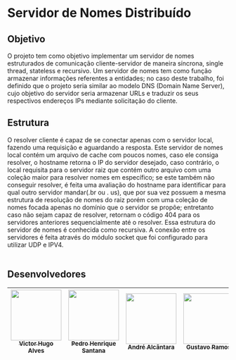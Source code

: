 # Servidor de Nomes Distribuído
## Objetivo
  O projeto tem como objetivo implementar um servidor de nomes estruturados de comunicação cliente-servidor de maneira síncrona, single thread, stateless e recursivo. Um servidor de nomes tem como função armazenar informações referentes a entidades; no caso deste trabalho, foi definido que o projeto seria similar ao modelo DNS (Domain Name Server), cujo objetivo do servidor seria armazenar URLs e traduzir os seus respectivos endereços IPs mediante solicitação do cliente.


## Estrutura
  O resolver cliente é capaz de se conectar apenas com o servidor local, fazendo uma requisição e aguardando a resposta. Este servidor de nomes local contém um arquivo de cache com poucos nomes, caso ele consiga resolver, o hostname retorna o IP do servidor desejado, caso contrário, o local requisita para o servidor raiz que contém outro arquivo com uma coleção maior para resolver nomes em específico; se este também não conseguir resolver, é feita uma avaliação do hostname para identificar para qual outro servidor mandar(.br ou . us), que por sua vez possuem a mesma estrutura de resolução de nomes do raiz porém com uma coleção de nomes focada apenas no domínio que o servidor se propõe; entretanto caso não sejam capaz de resolver, retornam o código 404 para os servidores anteriores sequencialmente até o resolver. Essa estrutura do servidor de nomes é conhecida como recursiva.
  A conexão entre os servidores é feita através do módulo socket que foi configurado para utilizar UDP e IPV4. <br><br>

## Desenvolvedores
| [<img src="https://avatars.githubusercontent.com/u/80076522?s=400&u=3342a0dfdb1a853f8666e88bdda42b0d2554dddb&v=4" width=115><br><sub>Victor Hugo Alves</sub>](https://github.com/VictorHugoMA) |  [<img src="https://avatars.githubusercontent.com/u/80076882?v=4" width=115><br><sub>Pedro Henrique Santana</sub>](https://github.com/PeSantanna) |  [<img src="https://avatars.githubusercontent.com/u/54860118?v=4" width=115><br><sub>André Alcântara</sub>](https://github.com/andreoalcantara) | [<img src="https://avatars.githubusercontent.com/u/122176833?v=4" width=115><br><sub>Gustavo Ramos</sub>](https://github.com/guxtavoramoz) |
| :---: | :---: | :---: | :---: 
